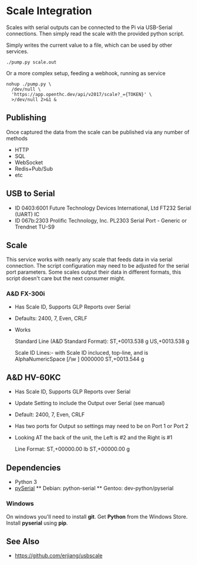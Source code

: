 # Scale Integration

Scales with serial outputs can be connected to the Pi via USB-Serial connections.
Then simply read the scale with the provided python script.

Simply writes the current value to a file, which can be used by other services.

```shell
./pump.py scale.out
```

Or a more complex setup, feeding a webhook, running as service

```shell
nohup ./pump.py \
  /dev/null \
  'https://app.openthc.dev/api/v2017/scale?_={TOKEN}' \
  >/dev/null 2>&1 &
```


## Publishing

Once captured the data from the scale can be published via any number of methods

 * HTTP
 * SQL
 * WebSocket
 * Redis+Pub/Sub
 * etc


## USB to Serial

- ID 0403:6001 Future Technology Devices International, Ltd FT232 Serial (UART) IC
- ID 067b:2303 Prolific Technology, Inc. PL2303 Serial Port - Generic or Trendnet TU-S9

## Scale

This service works with nearly any scale that feeds data in via serial connection.
The script configuration may need to be adjusted for the serial port parameters.
Some scales output their data in different formats, this script doesn't care but the next consumer might.


### A&D FX-300i

* Has Scale ID, Supports GLP Reports over Serial
* Defaults: 2400, 7, Even, CRLF
* Works
	
	Standard Line (A&D Standard Format):
	ST,+0013.538  g
	US,+0013.538  g

	Scale ID Lines:- with Scale ID incluced, top-line, and is AlphaNumericSpace [/\w ]
	0000000
	ST,+0013.544  g


## A&D HV-60KC

* Has Scale ID, Supports GLP Reports over Serial
* Update Setting to include the Output over Serial (see manual)
* Default: 2400, 7, Even, CRLF
* Has two ports for Output so settings may need to be on Port 1 or Port 2
* Looking AT the back of the unit, the Left is #2 and the Right is #1
	
	Line Format:
	ST,+00000.00 lb
	ST,+00000.00  g


## Dependencies

 * Python 3
 * [pySerial](https://pyserial.readthedocs.io/en/latest/pyserial_api.html)
 ** Debian: python-serial
 ** Gentoo: dev-python/pyserial

### Windows

On windows you'll need to install **git**.
Get **Python** from the Windows Store.
Install **pyserial** using **pip**.


## See Also

* https://github.com/erjiang/usbscale
